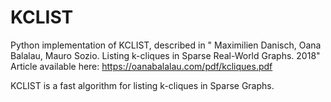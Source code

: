 # KCLIST

Python implementation of KCLIST, described in " Maximilien Danisch, Oana Balalau, Mauro Sozio. Listing k-cliques in Sparse Real-World Graphs. 2018" <br>
Article available here: https://oanabalalau.com/pdf/kcliques.pdf

KCLIST is a fast algorithm for listing k-cliques in Sparse Graphs.
